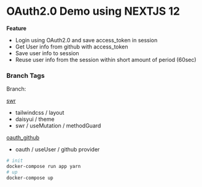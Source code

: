 # OAuth2.0 Demo using NEXTJS 12

**Feature** 

* Login using OAuth2.0 and save access_token in session
* Get User info from github with access_token
* Save user info to session
* Reuse user info from the session within short amount of period (60sec)

### Branch Tags

Branch: 

[swr](https://github.com/yusungkim/nextjs12_oauth2/tree/tailwindcss)
* tailwindcss / layout
* daisyui / theme
* swr / useMutation / methodGuard

[oauth_github](https://github.com/yusungkim/nextjs12_oauth2/tree/oauth_github)
* oauth / useUser / github provider


```bash
# init
docker-compose run app yarn
# up
docker-compose up
```
